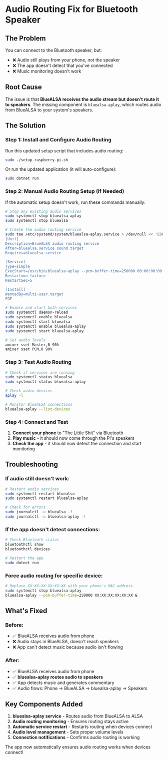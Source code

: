 # Audio Routing Fix for Bluetooth Speaker

## The Problem
You can connect to the Bluetooth speaker, but:
- ❌ Audio still plays from your phone, not the speaker
- ❌ The app doesn't detect that you've connected
- ❌ Music monitoring doesn't work

## Root Cause
The issue is that **BlueALSA receives the audio stream but doesn't route it to speakers**. The missing component is `bluealsa-aplay`, which routes audio from BlueALSA to your system's speakers.

## The Solution

### Step 1: Install and Configure Audio Routing
Run this updated setup script that includes audio routing:

```bash
sudo ./setup-raspberry-pi.sh
```

Or run the updated application (it will auto-configure):
```bash
sudo dotnet run
```

### Step 2: Manual Audio Routing Setup (If Needed)
If the automatic setup doesn't work, run these commands manually:

```bash
# Stop any existing audio services
sudo systemctl stop bluealsa-aplay
sudo systemctl stop bluealsa

# Create the audio routing service
sudo tee /etc/systemd/system/bluealsa-aplay.service > /dev/null << 'EOF'
[Unit]
Description=BlueALSA audio routing service
After=bluealsa.service sound.target
Requires=bluealsa.service

[Service]
Type=simple
ExecStart=/usr/bin/bluealsa-aplay --pcm-buffer-time=250000 00:00:00:00:00:00
Restart=on-failure
RestartSec=5

[Install]
WantedBy=multi-user.target
EOF

# Enable and start both services
sudo systemctl daemon-reload
sudo systemctl enable bluealsa
sudo systemctl start bluealsa
sudo systemctl enable bluealsa-aplay
sudo systemctl start bluealsa-aplay

# Set audio levels
amixer sset Master,0 90%
amixer sset PCM,0 90%
```

### Step 3: Test Audio Routing
```bash
# Check if services are running
sudo systemctl status bluealsa
sudo systemctl status bluealsa-aplay

# Check audio devices
aplay -l

# Monitor BlueALSA connections
bluealsa-aplay --list-devices
```

### Step 4: Connect and Test
1. **Connect your phone** to "The Little Shit" via Bluetooth
2. **Play music** - it should now come through the Pi's speakers
3. **Check the app** - it should now detect the connection and start monitoring

## Troubleshooting

### If audio still doesn't work:
```bash
# Restart audio services
sudo systemctl restart bluealsa
sudo systemctl restart bluealsa-aplay

# Check for errors
sudo journalctl -u bluealsa -f
sudo journalctl -u bluealsa-aplay -f
```

### If the app doesn't detect connections:
```bash
# Check Bluetooth status
bluetoothctl show
bluetoothctl devices

# Restart the app
sudo dotnet run
```

### Force audio routing for specific device:
```bash
# Replace XX:XX:XX:XX:XX:XX with your phone's MAC address
sudo systemctl stop bluealsa-aplay
bluealsa-aplay --pcm-buffer-time=250000 XX:XX:XX:XX:XX:XX &
```

## What's Fixed

### Before:
- ✅ BlueALSA receives audio from phone
- ❌ Audio stays in BlueALSA, doesn't reach speakers
- ❌ App can't detect music because audio isn't flowing

### After:
- ✅ BlueALSA receives audio from phone
- ✅ **bluealsa-aplay routes audio to speakers**
- ✅ App detects music and generates commentary
- ✅ Audio flows: Phone → BlueALSA → bluealsa-aplay → Speakers

## Key Components Added

1. **bluealsa-aplay service** - Routes audio from BlueALSA to ALSA
2. **Audio routing monitoring** - Ensures routing stays active
3. **Automatic service restart** - Restarts routing when devices connect
4. **Audio level management** - Sets proper volume levels
5. **Connection notifications** - Confirms audio routing is working

The app now automatically ensures audio routing works when devices connect!
